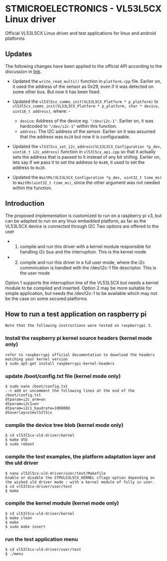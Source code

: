 # STMICROELECTRONICS - VL53L5CX Linux driver
Official VL53L5CX Linux driver and test applications for linux and android platforms

## Updates
The following changes have been applied to the official API according to the discussion in [link](https://community.st.com/s/question/0D53W00001GQQVaSAP/connect-multiple-vl53l5cx-on-the-same-i2c-bus-of-jetson-nano).
- Updated the `write_read_multi()` function in `platform.cpp` file. Earlier on, it used the address of the sensor as 0x29, even if it was detected on some other bus. But now it has been fixed.
- Updated the `vl53l5cx_comms_init(VL53L5CX_Platform * p_platform)` to `vl53l5cx_comms_init(VL53L5CX_Platform * p_platform, char * device, uint16_t address)`, where: -

    - `device`: Address of the device eg. `"/dev/i2c-1"`. Earlier on, it was hardcoded to `"/dev/i2c-1"` within this function.
    - `address`: The I2C address of the sensor. Earlier on it was assumed that the address was `0x29` but now it is configuraable.
- Updated the `vl53l5cx_set_i2c_address(VL53L5CX_Configuration *p_dev, uint16_t i2c_address)` function in `vl53l5cx_api.cpp` so that it actually sets the address that is passed to it instead of any bit shifing. Earlier on, lets say if we pass it to set the address to `0x40`, it used to set the address to `0x20`.
- Updated the `WaitMs(VL53L5CX_Configuration *p_dev, uint32_t time_ms)` to `WaitMs(uint32_t time_ms)`, since the other argument was not needed within the function.


## Introduction
The proposed implementation is customized to run on a raspberry pi v3, but can be adapted to run on any linux embedded platform,
as far as the VL53L5CX device is connected through I2C
Two options are offered to the user
- 1. compile and run this driver with a kernel module responsible for handling i2c bus and the interruption. This is the kernel mode
- 2. compile and run this driver in a full user mode, where the i2c commnication is handled with the /dev/i2c-1 file descriptor. This is the user mode

Option 1 supports the interruption line of the VL53L5CX but needs a kernel module to be compiled and inserted.
Option 2 may be more suitable for simple application, but needs the /dev/i2c-1 to be available which may not be the case on some secured platforms

## How to run a test application on raspberry pi
    Note that the following instructions were tested on raspberrypi 3.

### Install the raspberry pi kernel source headers (kernel mode only)
    refer to raspberrypi official documentation to download the headers matching your kernel version
    $ sudo apt-get install raspberrypi-kernel-headers

### update /boot/config.txt file (kernel mode only)
    $ sudo nano /boot/config.txt
    --> add or uncomment the following lines at the end of the /boot/config.txt
    dtparam=i2c_arm=on
    dtparam=i2c1=on
    dtparam=i2c1_baudrate=1000000
    dtoverlay=stmvl53l5cx
### compile the device tree blob (kernel mode only)
    $ cd vl53l5cx-uld-driver/kernel
    $ make dtb
    $ sudo reboot
### compile the test examples, the platform adaptation layer and the uld driver
    $ nano vl53l5cx-uld-driver/user/test/Makefile
    Enable or disable the STMVL53L5CX_KERNEL cflags option depending on the wished uld driver mode : with a kernel module of fully in user.
    $ cd vl53l5cx-driver/user/test
    $ make
### compile the kernel module (kernel mode only)
    $ cd vl53l5cx-uld-driver/kernel
    $ make clean
    $ make
    $ sudo make insert
### run the test application menu
    $ cd vl53l5cx-uld-driver/user/test
    $ ./menu


